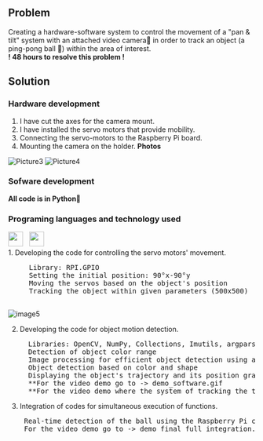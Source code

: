 ## Problem
Creating a hardware-software system to control the movement of a "pan & tilt" system with an attached video camera🎥 in order to track an object (a ping-pong ball 🏓) within the area of interest.
<br>
**! 48 hours to resolve this problem !**
## Solution
### Hardware development
1. I have cut the axes for the camera mount.
2. I have installed the servo motors that provide mobility.
3. Connecting the servo-motors to the Raspberry Pi board.
4. Mounting the camera on the holder.
**Photos**

![Picture3](https://github.com/AgacheAndrei/hackathon-aciee-2021-1st-place/assets/36128809/d57adf3b-1573-4f89-8747-2c8f1b3eb693)
![Picture4](https://github.com/AgacheAndrei/hackathon-aciee-2021-1st-place/assets/36128809/195c0ac2-7db0-4352-bcb7-a51a441e1617)

### Sofware development
**All code is in Python🐍**
### Programing languages and technology used

<img align="left" width="30px" style="padding-right:10px" src="https://cdn.jsdelivr.net/gh/devicons/devicon/icons/python/python-original.svg" /> 
<img align="left" width="30px" style="padding-right:10px" src="https://cdn.jsdelivr.net/gh/devicons/devicon/icons/opencv/opencv-original.svg" />  

<br>
<br>
1. Developing the code for controlling the servo motors' movement. 
   <pre>
     Library: RPI.GPIO 
     Setting the initial position: 90°x-90°y 
     Moving the servos based on the object's position 
     Tracking the object within given parameters (500x500)
   </pre>
   
![image5](https://github.com/AgacheAndrei/hackathon-aciee-2021-1st-place/assets/36128809/e180c679-c8bc-4c19-8cf0-1e223e1e097b)

2. Developing the code for object motion detection.
   <pre>
     Libraries: OpenCV, NumPy, Collections, Imutils, argparse, time
     Detection of object color range
     Image processing for efficient object detection using advanced image manipulation techniques
     Object detection based on color and shape 
     Displaying the object's trajectory and its position graphically
     **For the video demo go to -> demo_software.gif
     **For the video demo where the system of tracking the trajectory can be seen better go to -> demo_software_2.mp4
   </pre>
3. Integration of codes for simultaneous execution of functions.
   <pre>
    Real-time detection of the ball using the Raspberry Pi camera and tracking it with the Pan Tilt assembly.
    For the video demo go to -> demo_final_full_integration.mp4
   </pre>
